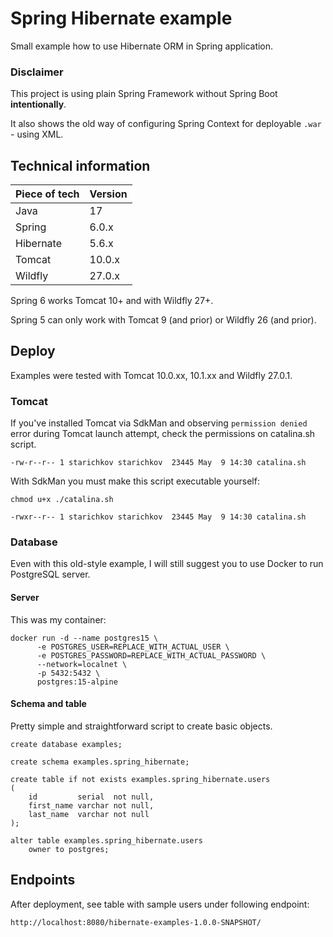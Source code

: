 Spring Hibernate example
=

Small example how to use Hibernate ORM in Spring application.

### Disclaimer

This project is using plain Spring Framework without Spring Boot **intentionally**.

It also shows the old way of configuring Spring Context for deployable `.war` - using XML.

## Technical information

| Piece of tech | Version |
|---------------|---------|
| Java          | 17      |
| Spring        | 6.0.x   |
| Hibernate     | 5.6.x   |
| Tomcat        | 10.0.x  |
| Wildfly       | 27.0.x  |

Spring 6 works Tomcat 10+ and with Wildfly 27+.

Spring 5 can only work with Tomcat 9 (and prior) or Wildfly 26 (and prior).

## Deploy

Examples were tested with Tomcat 10.0.xx, 10.1.xx and Wildfly 27.0.1.

### Tomcat

If you've installed Tomcat via SdkMan and observing `permission denied` error during Tomcat launch attempt,
check the permissions on catalina.sh script.

```
-rw-r--r-- 1 starichkov starichkov  23445 May  9 14:30 catalina.sh 
```

With SdkMan you must make this script executable yourself:

```shell
chmod u+x ./catalina.sh
```

```
-rwxr--r-- 1 starichkov starichkov  23445 May  9 14:30 catalina.sh
```

### Database

Even with this old-style example, I will still suggest you to use Docker to run PostgreSQL server.

#### Server

This was my container:

```shell
docker run -d --name postgres15 \
      -e POSTGRES_USER=REPLACE_WITH_ACTUAL_USER \
      -e POSTGRES_PASSWORD=REPLACE_WITH_ACTUAL_PASSWORD \
      --network=localnet \
      -p 5432:5432 \
      postgres:15-alpine
```

#### Schema and table

Pretty simple and straightforward script to create basic objects.

```postgresql
create database examples;

create schema examples.spring_hibernate;

create table if not exists examples.spring_hibernate.users
(
    id         serial  not null,
    first_name varchar not null,
    last_name  varchar not null
);

alter table examples.spring_hibernate.users
    owner to postgres;
```

## Endpoints

After deployment, see table with sample users under following endpoint:

```
http://localhost:8080/hibernate-examples-1.0.0-SNAPSHOT/
```
